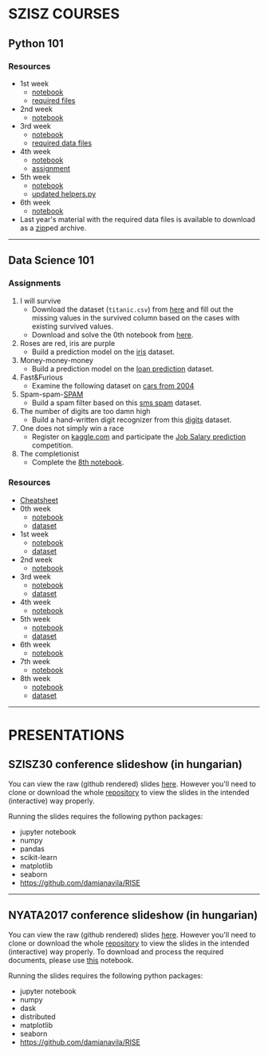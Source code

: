 # SZISZ COURSES

## Python 101

### Resources

- 1st week
    - [notebook](https://raw.githubusercontent.com/fulibacsi/notebooks/master/szisz/python101/python101_01.ipynb)
    - [required files](https://raw.githubusercontent.com/fulibacsi/notebooks/master/szisz/python101/resources/resources.zip)
- 2nd week
    - [notebook](https://raw.githubusercontent.com/fulibacsi/notebooks/master/szisz/python101/python101_02.ipynb)
- 3rd week
    - [notebook](https://raw.githubusercontent.com/fulibacsi/notebooks/master/szisz/python101/python101_03.ipynb)
    - [required data files](https://raw.githubusercontent.com/fulibacsi/notebooks/master/szisz/python101/resources/data.zip)
- 4th week
    - [notebook](https://raw.githubusercontent.com/fulibacsi/notebooks/master/szisz/python101/python101_04.ipynb)
    - [assignment](https://raw.githubusercontent.com/fulibacsi/notebooks/master/szisz/python101/python101_04_hw.ipynb)
- 5th week
    - [notebook](https://raw.githubusercontent.com/fulibacsi/notebooks/master/szisz/python101/python101_05.ipynb)
    - [updated helpers.py](https://raw.githubusercontent.com/fulibacsi/notebooks/master/szisz/python101/helpers.py)
- 6th week
    - [notebook](https://raw.githubusercontent.com/fulibacsi/notebooks/master/szisz/python101/python101_06.ipynb)
- Last year's material with the required data files is available to download as a [zip](https://github.com/fulibacsi/notebooks/raw/master/szisz/python101/resources/python101.zip)ped archive.

---

## Data Science 101

### Assignments

1. I will survive
	- Download the dataset (`titanic.csv`) from [here](https://raw.githubusercontent.com/fulibacsi/notebooks/master/szisz/ds101/data/titanic.csv) and fill out the missing values in the survived column based on the cases with existing survived values.
	- Download and solve the 0th notebook from [here](https://raw.githubusercontent.com/fulibacsi/notebooks/master/szisz/ds101/DS101_0.ipynb).
2. Roses are red, iris are purple
    - Build a prediction model on the [iris](http://scikit-learn.org/stable/modules/generated/sklearn.datasets.load_iris.html) dataset.
3. Money-money-money
    - Build a prediction model on the [loan prediction](https://raw.githubusercontent.com/fulibacsi/notebooks/master/szisz/ds101/data/loan.csv) dataset.
4. Fast&Furious
    - Examine the following dataset on [cars from 2004](https://raw.githubusercontent.com/fulibacsi/notebooks/master/szisz/ds101/data/04cars.csv)
5. Spam-spam-[SPAM](https://www.youtube.com/watch?v=anwy2MPT5RE)
    - Build a spam filter based on this [sms spam](https://raw.githubusercontent.com/fulibacsi/notebooks/master/szisz/ds101/data/SMSSpamCollection) dataset.
6. The number of digits are too damn high
    - Build a hand-written digit recognizer from this [digits](http://scikit-learn.org/stable/modules/generated/sklearn.datasets.load_digits.html) dataset.
7. One does not simply win a race
    - Register on [kaggle.com](https://www.kaggle.com/?login=true) and participate the [Job Salary prediction](https://www.kaggle.com/c/job-salary-prediction/data) competition.
8. The completionist
    - Complete the [8th notebook](https://raw.githubusercontent.com/fulibacsi/notebooks/master/szisz/ds101/DS101_8.ipynb).

### Resources

- [Cheatsheet](https://raw.githubusercontent.com/fulibacsi/notebooks/master/szisz/ds101/Cheatsheet.ipynb)
- 0th week
    - [notebook](https://raw.githubusercontent.com/fulibacsi/notebooks/master/szisz/ds101/DS101_0.ipynb)
    - [dataset](https://raw.githubusercontent.com/fulibacsi/notebooks/master/szisz/ds101/data/titanic.csv)
- 1st week
    - [notebook](https://raw.githubusercontent.com/fulibacsi/notebooks/master/szisz/ds101/DS101_1.ipynb)
    - [dataset](https://raw.githubusercontent.com/fulibacsi/notebooks/master/szisz/ds101/data/titanic_full.csv)
- 2nd week
    - [notebook](https://raw.githubusercontent.com/fulibacsi/notebooks/master/szisz/ds101/DS101_2.ipynb)
- 3rd week
    - [notebook](https://raw.githubusercontent.com/fulibacsi/notebooks/master/szisz/ds101/DS101_3.ipynb)
    - [dataset](https://raw.githubusercontent.com/fulibacsi/notebooks/master/szisz/ds101/data/loan.csv)
- 4th week
    - [notebook](https://raw.githubusercontent.com/fulibacsi/notebooks/master/szisz/ds101/DS101_4.ipynb)
- 5th week
    - [notebook](https://raw.githubusercontent.com/fulibacsi/notebooks/master/szisz/ds101/DS101_5.ipynb)
    - [dataset](https://raw.githubusercontent.com/fulibacsi/notebooks/master/szisz/ds101/data/SMSSpamCollection)
- 6th week
    - [notebook](https://raw.githubusercontent.com/fulibacsi/notebooks/master/szisz/ds101/DS101_6.ipynb)
- 7th week
    - [notebook](https://raw.githubusercontent.com/fulibacsi/notebooks/master/szisz/ds101/DS101_7.ipynb)
- 8th week
    - [notebook](https://raw.githubusercontent.com/fulibacsi/notebooks/master/szisz/ds101/DS101_8.ipynb)
    - [dataset](https://www.kaggle.com/c/job-salary-prediction/data)

---

# PRESENTATIONS

## SZISZ30 conference slideshow (in hungarian)

You can view the raw (github rendered) slides [here](https://github.com/fulibacsi/notebooks/blob/master/presentations/szisz30/szisz30slides.ipynb). However you'll need to clone or download the whole [repository](https://github.com/fulibacsi/notebooks/archive/master.zip) to view the slides in the intended (interactive) way properly.

Running the slides requires the following python packages:

- jupyter notebook
- numpy
- pandas
- scikit-learn
- matplotlib
- seaborn
- https://github.com/damianavila/RISE

---

## NYATA2017 conference slideshow (in hungarian)

You can view the raw (github rendered) slides [here](https://github.com/fulibacsi/notebooks/blob/master/presentations/nyata2017/nyata2017slides.ipynb). However you'll need to clone or download the whole [repository](https://github.com/fulibacsi/notebooks/archive/master.zip) to view the slides in the intended (interactive) way properly. To download and process the required documents, please use [this](https://github.com/fulibacsi/notebooks/blob/master/presentations/nyata2017/scrape_mek.ipynb) notebook.

Running the slides requires the following python packages:

- jupyter notebook
- numpy
- dask
- distributed
- matplotlib
- seaborn
- https://github.com/damianavila/RISE
